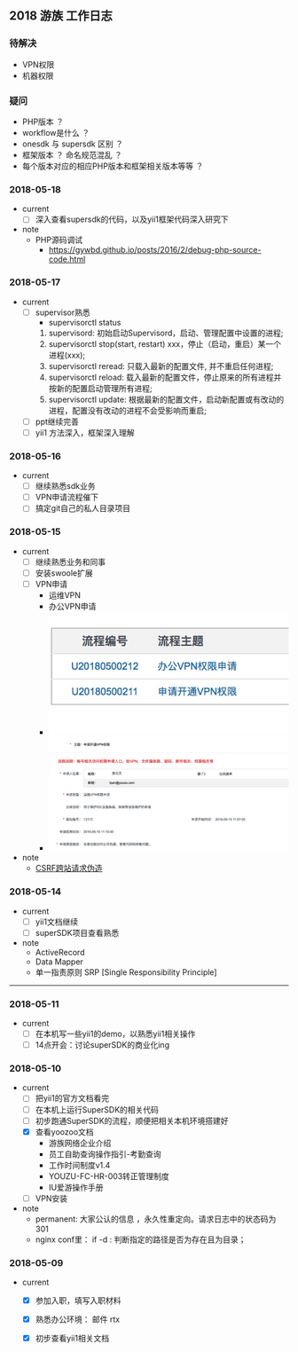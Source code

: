 ## 2018 游族 工作日志

### 待解决
- VPN权限
- 机器权限

### 疑问
- PHP版本 ？
- workflow是什么 ？
- onesdk 与 supersdk 区别 ？
- 框架版本 ？ 命名规范混乱 ？
- 每个版本对应的相应PHP版本和框架相关版本等等 ？

### 2018-05-18
- current
    - [ ] 深入查看supersdk的代码，以及yii1框架代码深入研究下
- note
    - PHP源码调试
        - https://gywbd.github.io/posts/2016/2/debug-php-source-code.html
    
### 2018-05-17
- current
    - [ ] supervisor熟悉
        - supervisorctl status
        1. supervisord: 初始启动Supervisord，启动、管理配置中设置的进程;
        2. supervisorctl stop(start, restart) xxx，停止（启动，重启）某一个进程(xxx);
        3. supervisorctl reread: 只载入最新的配置文件, 并不重启任何进程;
        4. supervisorctl reload: 载入最新的配置文件，停止原来的所有进程并按新的配置启动管理所有进程;
        5. supervisorctl update: 根据最新的配置文件，启动新配置或有改动的进程，配置没有改动的进程不会受影响而重启;
    - [ ] ppt继续完善
    - [ ] yii1 方法深入，框架深入理解

### 2018-05-16
- current
    - [ ] 继续熟悉sdk业务
    - [ ] VPN申请流程催下
    - [ ] 搞定git自己的私人目录项目

### 2018-05-15
- current 
    - [ ] 继续熟悉业务和同事
    - [ ] 安装swoole扩展
    - [ ] VPN申请
        - 运维VPN
        - 办公VPN申请
        - ![](img/vpn2.jpg)
        - ![](img/vpn_apply.jpg)

- note
    - [CSRF跨站请求伪造](https://www.cnblogs.com/hyddd/archive/2009/04/09/1432744.html)

### 2018-05-14
- current
    - [ ] yii1文档继续
    - [ ] superSDK项目查看熟悉
- note
    - ActiveRecord
    - Data Mapper
    - 单一指责原则 SRP [Single Responsibility Principle]

<hr>

### 2018-05-11
- current
    - [ ] 在本机写一些yii1的demo，以熟悉yii1相关操作
    - [ ] 14点开会：讨论superSDK的商业化ing

### 2018-05-10
- current
    - [ ] 把yii1的官方文档看完
    - [ ] 在本机上运行SuperSDK的相关代码
    - [ ] 初步跑通SuperSDK的流程，顺便把相关本机环境搭建好
    - [x] 查看yoozoo文档
        - 游族网络企业介绍
        - 员工自助查询操作指引-考勤查询
        - 工作时间制度v1.4
        - YOUZU-FC-HR-003转正管理制度
        - IU爱游操作手册
    - [ ] VPN安装
- note
    - permanent: 大家公认的信息 ，永久性重定向。请求日志中的状态码为301
    - nginx conf里： if -d : 判断指定的路径是否为存在且为目录；

### 2018-05-09
- current
    - [x] 参加入职，填写入职材料
    - [x] 熟悉办公环境： 邮件 rtx 
    - [x] 初步查看yii1相关文档

























